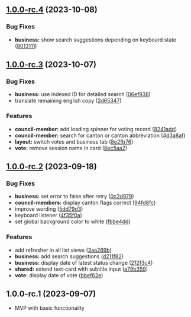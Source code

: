 ## [1.0.0-rc.4](https://github.com/michaelschoenbaechler/parlwatch/compare/1.0.0-rc.3...1.0.0-rc.4) (2023-10-08)

### Bug Fixes

- **business:** show search suggestions depending on keyboard state ([8013111](https://github.com/michaelschoenbaechler/parlwatch/commit/8013111391cf1ed961192b594768e82763774fab))

## [1.0.0-rc.3](https://github.com/michaelschoenbaechler/parlwatch/compare/1.0.0-rc.2...1.0.0-rc.3) (2023-10-07)

### Bug Fixes

- **business:** use indexed ID for detailed search ([06ef938](https://github.com/michaelschoenbaechler/parlwatch/commit/06ef9386fb91cf4c51a75a3bf0fb627a7db2188e))
- translate remaining english copy ([2d65347](https://github.com/michaelschoenbaechler/parlwatch/commit/2d65347e8a115fb00ac29f6ec40c9e59d848e0db))

### Features

- **council-member:** add loading spinner for voting record ([8241add](https://github.com/michaelschoenbaechler/parlwatch/commit/8241addfc0615b57fed932a023ae453dc0ea059d))
- **council-member:** search for canton or canton abbreviation ([4d3a8af](https://github.com/michaelschoenbaechler/parlwatch/commit/4d3a8af396bbed6af7e16524634c56903e275781))
- **layout:** switch votes and business tab ([8e2fb76](https://github.com/michaelschoenbaechler/parlwatch/commit/8e2fb766fd4e1e4c0583ef256c5fcd56b3c3d16c))
- **vote:** remove session name in card ([8ec5aa2](https://github.com/michaelschoenbaechler/parlwatch/commit/8ec5aa2ff98301a094fd883040972eadc81bddd6))

## [1.0.0-rc.2](https://github.com/michaelschoenbaechler/parlwatch/compare/1.0.0-rc.1...1.0.0-rc.2) (2023-09-18)

### Bug Fixes

- **business:** set error to false after retry ([0c2d979](https://github.com/michaelschoenbaechler/parlwatch/commit/0c2d97971911c23d3bc11f7d5403c1bbd13948e1))
- **council-members:** display canton flags correct ([94fd8fc](https://github.com/michaelschoenbaechler/parlwatch/commit/94fd8fcd17e6f0cbb0a9777c5a737d86535f8877))
- improve wording ([5dd79d3](https://github.com/michaelschoenbaechler/parlwatch/commit/5dd79d328fe04e1ee1476e6905920f51d66c5542))
- keyboard listener ([4f35f0a](https://github.com/michaelschoenbaechler/parlwatch/commit/4f35f0abd2d51b80dac2968bc72ef5eed2bcc775))
- set global background color to white ([fbbe4dd](https://github.com/michaelschoenbaechler/parlwatch/commit/fbbe4dd209c8a28eaebd7fda4c4592e8e0def798))

### Features

- add refresher in all list views ([3aa289b](https://github.com/michaelschoenbaechler/parlwatch/commit/3aa289bc691616af350298d45cd0b362431440e5))
- **business:** add search suggestions ([d211f82](https://github.com/michaelschoenbaechler/parlwatch/commit/d211f82abda3d246baf8d99d8f50cd21a7698816))
- **business:** display date of latest status change ([212f3c4](https://github.com/michaelschoenbaechler/parlwatch/commit/212f3c4e92432814cea62f0c9480473beff62d0c))
- **shared:** extend text-card with subtitle input ([a79b359](https://github.com/michaelschoenbaechler/parlwatch/commit/a79b3598bbb6ee6a6fe00fcaf47e22799875b6b8))
- **vote:** display date of vote ([bbef62e](https://github.com/michaelschoenbaechler/parlwatch/commit/bbef62edd8fafaafaf0f324f8decf77f00a3948d))

## 1.0.0-rc.1 (2023-09-07)

- MVP with basic functionality

